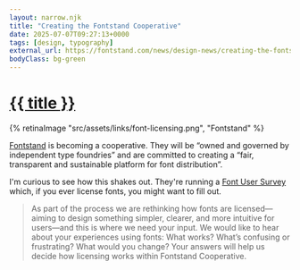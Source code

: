 ```yaml
---
layout: narrow.njk
title: "Creating the Fontstand Cooperative"
date: 2025-07-07T09:27:13+0000
tags: [design, typography]
external_url: https://fontstand.com/news/design-news/creating-the-fontstand-cooperative/?ref=daniel.pizza
bodyClass: bg-green
---
```


<h1><a href="{{ external_url }}">{{ title }}</a></h1>

{% retinaImage "src/assets/links/font-licensing.png", "Fontstand" %}

<a href="https://fontstand.com/?ref=daniel.pizza" title="Fontstand" target="_blank" rel="external">Fontstand</a> is becoming a cooperative. They will be “owned and governed by independent type foundries” and are committed to creating a “fair, transparent and sustainable platform for font distribution”.

I'm curious to see how this shakes out. They're running a <a href="https://typotheque.qualtrics.com/jfe/form/SV_6Sto8k1QfqxsR4a" title="font user survey" rel="external" target="_blank">Font User Survey</a> which, if you ever license fonts, you might want to fill out. 

> As part of the process we are rethinking how fonts are licensed—aiming to design something simpler, clearer, and more intuitive for users—and this is where we need your input. We would like to hear about your experiences using fonts: What works? What’s confusing or frustrating? What would you change? Your answers will help us decide how licensing works within Fontstand Cooperative.

